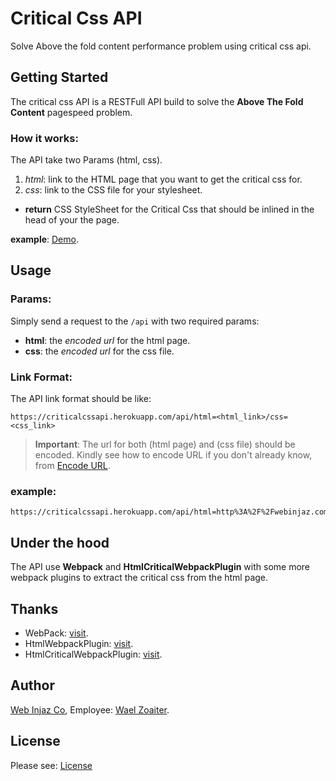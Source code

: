 # Critical Css API
Solve Above the fold content performance problem using critical css api.

## Getting Started

The critical css API is a RESTFull API build to solve the **Above The Fold Content** pagespeed problem.

### How it works:
The API take two Params (html, css).
1. _html_: link to the HTML page that you want to get the critical css for.
2. _css_: link to the CSS file for your stylesheet.
- **return** CSS StyleSheet for the Critical Css that should be inlined in the head of your the page.

**example**: [Demo](https://criticalcssapi.herokuapp.com/api/html=http%3A%2F%2Fwebinjaz.com/css=http%3A%2F%2Fwael.webinjaz.com%2Fcss%2Fstyle.css).

## Usage

### Params:
Simply send a request to the `/api` with two required params:
- **html**: the _encoded url_ for the html page.
- **css**: the _encoded url_ for the css file.

### Link Format:
The API link format should be like:
```
https://criticalcssapi.herokuapp.com/api/html=<html_link>/css=<css_link>
```

> **Important**: The url for both (html page) and (css file) should be encoded.
> Kindly see how to encode URL if you don't already know, from [Encode URL](https://www.url-encode-decode.com/).

### example:
```
https://criticalcssapi.herokuapp.com/api/html=http%3A%2F%2Fwebinjaz.com/css=http%3A%2F%2Fwael.webinjaz.com%2Fcss%2Fstyle.css
```

## Under the hood

The API use **Webpack** and **HtmlCriticalWebpackPlugin** with some more webpack plugins to extract the critical css from the html page.

## Thanks

- WebPack: [visit](https://webpack.js.org/).
- HtmlWebpackPlugin: [visit](https://webpack.js.org/plugins/html-webpack-plugin/).
- HtmlCriticalWebpackPlugin: [visit](https://github.com/anthonygore/html-critical-webpack-plugin).


## Author

[Web Injaz Co](http://webinjaz.com), Employee: [Wael Zoaiter](https://www.facebook.com/WaelZoaiter).

## License

Please see: [License](LICENSE.md)